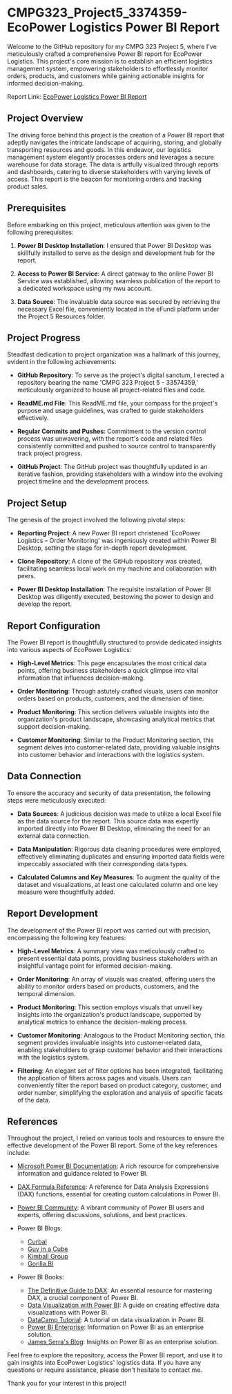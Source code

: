 # CMPG323_Project5_3374359-EcoPower Logistics Power BI Report

Welcome to the GitHub repository for my CMPG 323 Project 5, where I've meticulously crafted a comprehensive Power BI report for EcoPower Logistics. This project's core mission is to establish an efficient logistics management system, empowering stakeholders to effortlessly monitor orders, products, and customers while gaining actionable insights for informed decision-making.

Report Link: [EcoPower Logistics Power BI Report](https://app.powerbi.com/links/AZBiuatqmo?ctid=b14d86f1-83ba-4b13-a702-b5c0231b9337&pbi_source=linkShare)

## Project Overview

The driving force behind this project is the creation of a Power BI report that adeptly navigates the intricate landscape of acquiring, storing, and globally transporting resources and goods. In this endeavor, our logistics management system elegantly processes orders and leverages a secure warehouse for data storage. The data is artfully visualized through reports and dashboards, catering to diverse stakeholders with varying levels of access. This report is the beacon for monitoring orders and tracking product sales.

## Prerequisites

Before embarking on this project, meticulous attention was given to the following prerequisites:

1. **Power BI Desktop Installation**: I ensured that Power BI Desktop was skillfully installed to serve as the design and development hub for the report.

2. **Access to Power BI Service**: A direct gateway to the online Power BI Service was established, allowing seamless publication of the report to a dedicated workspace using my nwu account.

3. **Data Source**: The invaluable data source was secured by retrieving the necessary Excel file, conveniently located in the eFundi platform under the Project 5 Resources folder.

## Project Progress

Steadfast dedication to project organization was a hallmark of this journey, evident in the following achievements:

- **GitHub Repository**: To serve as the project's digital sanctum, I erected a repository bearing the name 'CMPG 323 Project 5 - 33574359,' meticulously organized to house all project-related files and code.

- **ReadME.md File**: This ReadME.md file, your compass for the project's purpose and usage guidelines, was crafted to guide stakeholders effectively.

- **Regular Commits and Pushes**: Commitment to the version control process was unwavering, with the report's code and related files consistently committed and pushed to source control to transparently track project progress.

- **GitHub Project**: The GitHub project was thoughtfully updated in an iterative fashion, providing stakeholders with a window into the evolving project timeline and the development process.

## Project Setup

The genesis of the project involved the following pivotal steps:

- **Reporting Project**: A new Power BI report christened 'EcoPower Logistics – Order Monitoring' was ingeniously created within Power BI Desktop, setting the stage for in-depth report development.

- **Clone Repository**: A clone of the GitHub repository was created, facilitating seamless local work on my machine and collaboration with peers.

- **Power BI Desktop Installation**: The requisite installation of Power BI Desktop was diligently executed, bestowing the power to design and develop the report.

## Report Configuration

The Power BI report is thoughtfully structured to provide dedicated insights into various aspects of EcoPower Logistics:

- **High-Level Metrics**: This page encapsulates the most critical data points, offering business stakeholders a quick glimpse into vital information that influences decision-making.

- **Order Monitoring**: Through astutely crafted visuals, users can monitor orders based on products, customers, and the dimension of time.

- **Product Monitoring**: This section delivers valuable insights into the organization's product landscape, showcasing analytical metrics that support decision-making.

- **Customer Monitoring**: Similar to the Product Monitoring section, this segment delves into customer-related data, providing valuable insights into customer behavior and interactions with the logistics system.

## Data Connection

To ensure the accuracy and security of data presentation, the following steps were meticulously executed:

- **Data Sources**: A judicious decision was made to utilize a local Excel file as the data source for the report. This source data was expertly imported directly into Power BI Desktop, eliminating the need for an external data connection.

- **Data Manipulation**: Rigorous data cleaning procedures were employed, effectively eliminating duplicates and ensuring imported data fields were impeccably associated with their corresponding data types.

- **Calculated Columns and Key Measures**: To augment the quality of the dataset and visualizations, at least one calculated column and one key measure were thoughtfully added.

## Report Development

The development of the Power BI report was carried out with precision, encompassing the following key features:

- **High-Level Metrics**: A summary view was meticulously crafted to present essential data points, providing business stakeholders with an insightful vantage point for informed decision-making.

- **Order Monitoring**: An array of visuals was created, offering users the ability to monitor orders based on products, customers, and the temporal dimension.

- **Product Monitoring**: This section employs visuals that unveil key insights into the organization's product landscape, supported by analytical metrics to enhance the decision-making process.

- **Customer Monitoring**: Analogous to the Product Monitoring section, this segment provides invaluable insights into customer-related data, enabling stakeholders to grasp customer behavior and their interactions with the logistics system.

- **Filtering**: An elegant set of filter options has been integrated, facilitating the application of filters across pages and visuals. Users can conveniently filter the report based on product category, customer, and order number, simplifying the exploration and analysis of specific facets of the data.

## References

Throughout the project, I relied on various tools and resources to ensure the effective development of the Power BI report. Some of the key references include:

- [Microsoft Power BI Documentation](https://learn.microsoft.com/en-us/power-bi/): A rich resource for comprehensive information and guidance related to Power BI.

- [DAX Formula Reference](https://learn.microsoft.com/en-us/dax/dax-function-reference): A reference for Data Analysis Expressions (DAX) functions, essential for creating custom calculations in Power BI.

- [Power BI Community](https://community.fabric.microsoft.com/t5/Microsoft-Power-BI-Community/ct-p/powerbi): A vibrant community of Power BI users and experts, offering discussions, solutions, and best practices.

- Power BI Blogs:
  - [Curbal](https://curbal.com/)
  - [Guy in a Cube](https://guyinacube.com/)
  - [Kimball Group](https://www.kimballgroup.com/)
  - [Gorilla.BI](https://gorilla.bi/)

- Power BI Books:
  - [The Definitive Guide to DAX](https://www.amazon.com/Definitive-Guide-DAX-intelligence-Microsoft/dp/073569835X): An essential resource for mastering DAX, a crucial component of Power BI.
  - [Data Visualization with Power BI](https://powerbi.microsoft.com/en-us/power-bi-pro/): A guide on creating effective data visualizations with Power BI.
  - [DataCamp Tutorial](https://www.datacamp.com/tutorial/data-visualisation-powerbi): A tutorial on data visualization in Power BI.
  - [Power BI Enterprise](https://powerbi.microsoft.com/en-us/enterprise/): Information on Power BI as an enterprise solution.
  - [James Serra's Blog](https://www.jamesserra.com/archive/2022/06/power-bi-as-a-enterprise-solution/): Insights on Power BI as an enterprise solution.

Feel free to explore the repository, access the Power BI report, and use it to gain insights into EcoPower Logistics' logistics data. If you have any questions or require assistance, please don't hesitate to contact me.

Thank you for your interest in this project!
